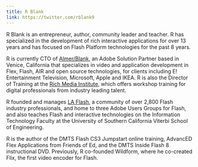 ```yaml
---
title: R Blank
link: https://twitter.com/rblank9
---
```


R Blank is an entrepreneur, author, community leader and teacher. R has specialized in the development of rich interactive applications for over 13 years and has focused on Flash Platform technologies for the past 8 years.

R is currently CTO of [Almer/Blank](almerblank.com), an Adobe Solution Partner based in Venice, California that specializes in video and application development in Flex, Flash, AIR and open source technologies, for clients including E! Entertainment Television, Microsoft, Apple and IKEA. R is also the Director of Training at the [Rich Media Institute](richmediainstitute.com), which offers workshop training for digital professionals from industry leading talent.

R founded and manages [LA Flash](laflash.org), a community of over 2,800 Flash industry professionals, and home to three Adobe Users Groups for Flash, and also teaches Flash and interactive technologies on the Information Technology Faculty at the University of Southern California Viterbi School of Engineering.

R is the author of the DMTS Flash CS3 Jumpstart online training, AdvancED Flex Applications from Friends of Ed, and the DMTS Inside Flash 8 instructional DVD. Previously, R co-founded Wildform, where he co-created Flix, the first video encoder for Flash.